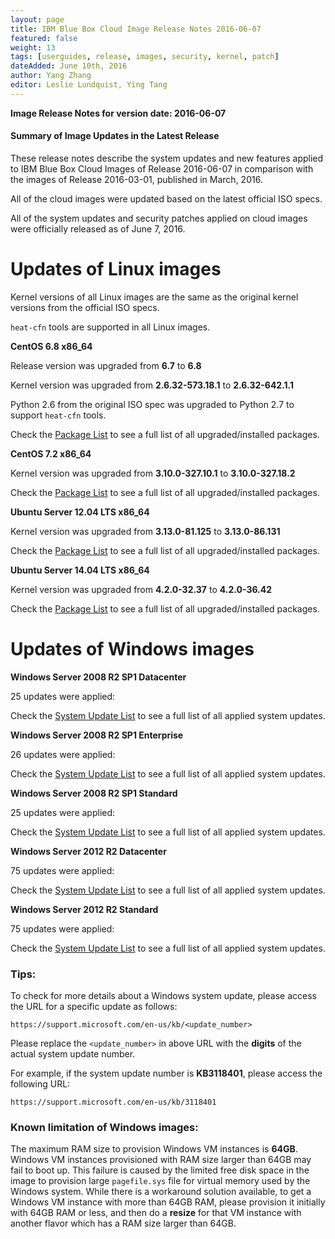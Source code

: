 ```yaml
---
layout: page
title: IBM Blue Box Cloud Image Release Notes 2016-06-07
featured: false
weight: 13
tags: [userguides, release, images, security, kernel, patch]
dateAdded: June 10th, 2016
author: Yang Zhang
editor: Leslie Lundquist, Ying Tang
---
```


**Image Release Notes for version date: 2016-06-07**

#### **Summary of Image Updates in the Latest Release**

These release notes describe the system updates and new features applied to IBM Blue Box Cloud Images of Release 2016-06-07 in comparison with the images of Release 2016-03-01, published in March, 2016.

All of the cloud images were updated based on the latest official ISO specs.

All of the system updates and security patches applied on cloud images were officially released as of June 7, 2016.

# **Updates of Linux images**

Kernel versions of all Linux images are the same as the original kernel versions from the official ISO specs.

`heat-cfn` tools are supported in all Linux images.

**CentOS 6.8 x86_64**

Release version was upgraded from **6.7** to **6.8**

Kernel version was upgraded from **2.6.32-573.18.1** to **2.6.32-642.1.1**

Python 2.6 from the original ISO spec was upgraded to Python 2.7 to support `heat-cfn` tools.

Check the [Package List](../image_patch_list_20160607/centos-6.8.txt) to see a full list of all upgraded/installed packages.

**CentOS 7.2 x86_64**

Kernel version was upgraded from **3.10.0-327.10.1** to **3.10.0-327.18.2**

Check the [Package List](../image_patch_list_20160607/centos-7.2.txt) to see a full list of all upgraded/installed packages.

**Ubuntu Server 12.04 LTS x86_64**

Kernel version was upgraded from **3.13.0-81.125** to **3.13.0-86.131**

Check the [Package List](../image_patch_list_20160607/ubuntu-12.04.txt) to see a full list of all upgraded/installed packages.

**Ubuntu Server 14.04 LTS x86_64**

Kernel version was upgraded from **4.2.0-32.37** to **4.2.0-36.42**

Check the [Package List](../image_patch_list_20160607/ubuntu-14.04.txt) to see a full list of all upgraded/installed packages.


# **Updates of Windows images**

**Windows Server 2008 R2 SP1 Datacenter**

25 updates were applied:

Check the [System Update List](../image_patch_list_20160607/win-2008-r2-datacenter.txt) to see a full list of all applied system updates.

**Windows Server 2008 R2 SP1 Enterprise**

26 updates were applied:

Check the [System Update List](../image_patch_list_20160607/win-2008-r2-enterprise.txt) to see a full list of all applied system updates.

**Windows Server 2008 R2 SP1 Standard**

25 updates were applied:

Check the [System Update List](../image_patch_list_20160607/win-2008-r2-standard.txt) to see a full list of all applied system updates.

**Windows Server 2012 R2 Datacenter**

75 updates were applied:

Check the [System Update List](../image_patch_list_20160607/win-2012r2-datacenter.txt) to see a full list of all applied system updates.

**Windows Server 2012 R2 Standard**

75 updates were applied:

Check the [System Update List](../image_patch_list_20160607/win-2012r2-standard.txt) to see a full list of all applied system updates.

### **Tips:**

To check for more details about a Windows system update, please access the URL for a specific update as follows:

```
https://support.microsoft.com/en-us/kb/<update_number>
```

Please replace the `<update_number>` in above URL with the **digits** of the actual system update number.

For example, if the system update number is **KB3118401**, please access the following URL:

```
https://support.microsoft.com/en-us/kb/3118401
```

### **Known limitation of Windows images:**

The maximum RAM size to provision Windows VM instances is **64GB**. Windows VM instances provisioned with RAM size larger than 64GB may fail to boot up. This failure is caused by the limited free disk space in the image to provision large `pagefile.sys` file for virtual memory used by the Windows system. While there is a workaround solution available, to get a Windows VM instance with more than 64GB RAM, please provision it initially with 64GB RAM or less, and then do a **resize** for that VM instance with another flavor which has a RAM size larger than 64GB.

